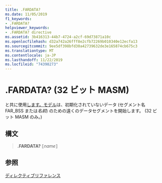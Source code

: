 ```yaml
---
title: .FARDATA?
ms.date: 11/05/2019
f1_keywords:
- .FARDATA?
helpviewer_keywords:
- .FARDATA? directive
ms.assetid: 3b416313-44b7-4724-a2cf-69d73871a10c
ms.openlocfilehash: d32a742a26fff8e2cfb72269b010340e12ecfa13
ms.sourcegitcommit: 9ee5df398bfd30a42739632de3e165874cb675c3
ms.translationtype: MT
ms.contentlocale: ja-JP
ms.lasthandoff: 11/22/2019
ms.locfileid: "74398273"
---
```

# <a name="fardata-32-bit-masm"></a>.FARDATA? (32 ビット MASM)

と共に使用[します。モデル](../../assembler/masm/dot-model.md)は、初期化されていないデータ (セグメント名 FAR_BSS または*名前*) のための遠くのデータセグメントを開始します。 (32 ビット MASM のみ。)

## <a name="syntax"></a>構文

> **.FARDATA?** ⟦*name*⟧

## <a name="see-also"></a>参照

[ディレクティブリファレンス](directives-reference.md)
